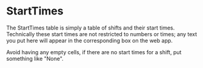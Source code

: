 # StartTimes

The StartTimes table is simply a table of shifts and their start times. Technically these start times are not restricted to numbers or times; any text you put here will appear in the corresponding box on the web app.

Avoid having any empty cells, if there are no start times for a shift, put something like "None".